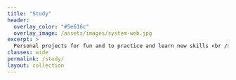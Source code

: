 ```yaml
---
title: "Study"
header:
  overlay_color: "#5e616c"
  overlay_image: /assets/images/system-web.jpg
excerpt: >
  Personal projects for fun and to practice and learn new skills <br />
classes: wide
permalink: /study/
layout: collection
---
```

